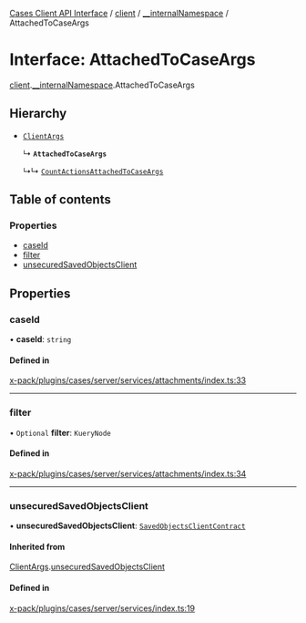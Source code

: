 [Cases Client API Interface](../README.md) / [client](../modules/client.md) / [\_\_internalNamespace](../modules/client.__internalNamespace.md) / AttachedToCaseArgs

# Interface: AttachedToCaseArgs

[client](../modules/client.md).[__internalNamespace](../modules/client.__internalNamespace.md).AttachedToCaseArgs

## Hierarchy

- [`ClientArgs`](client.__internalNamespace.ClientArgs-1.md)

  ↳ **`AttachedToCaseArgs`**

  ↳↳ [`CountActionsAttachedToCaseArgs`](client.__internalNamespace.CountActionsAttachedToCaseArgs.md)

## Table of contents

### Properties

- [caseId](client.__internalNamespace.AttachedToCaseArgs.md#caseid)
- [filter](client.__internalNamespace.AttachedToCaseArgs.md#filter)
- [unsecuredSavedObjectsClient](client.__internalNamespace.AttachedToCaseArgs.md#unsecuredsavedobjectsclient)

## Properties

### caseId

• **caseId**: `string`

#### Defined in

[x-pack/plugins/cases/server/services/attachments/index.ts:33](https://github.com/elastic/kibana/blob/06b0f975f60/x-pack/plugins/cases/server/services/attachments/index.ts#L33)

___

### filter

• `Optional` **filter**: `KueryNode`

#### Defined in

[x-pack/plugins/cases/server/services/attachments/index.ts:34](https://github.com/elastic/kibana/blob/06b0f975f60/x-pack/plugins/cases/server/services/attachments/index.ts#L34)

___

### unsecuredSavedObjectsClient

• **unsecuredSavedObjectsClient**: [`SavedObjectsClientContract`](../modules/client.__internalNamespace.md#savedobjectsclientcontract)

#### Inherited from

[ClientArgs](client.__internalNamespace.ClientArgs-1.md).[unsecuredSavedObjectsClient](client.__internalNamespace.ClientArgs-1.md#unsecuredsavedobjectsclient)

#### Defined in

[x-pack/plugins/cases/server/services/index.ts:19](https://github.com/elastic/kibana/blob/06b0f975f60/x-pack/plugins/cases/server/services/index.ts#L19)
